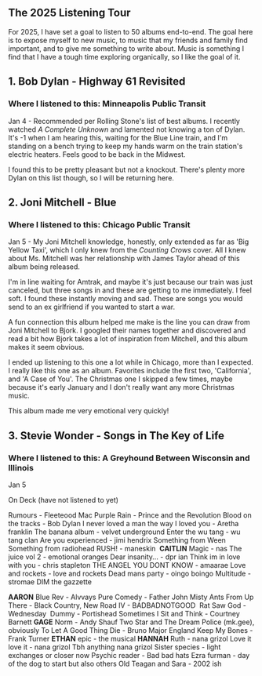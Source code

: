## The 2025 Listening Tour

For 2025, I have set a goal to listen to 50 albums end-to-end. The goal here is to expose myself to new music, to music that my friends and family find important, and to give me something to write about. Music is something I find that I have a tough time exploring organically, so I like the goal of it.

## 1. Bob Dylan - Highway 61 Revisited
### Where I listened to this: Minneapolis Public Transit
Jan 4 -
Recommended per Rolling Stone's list of best albums. I recently watched *A Complete Unknown* and lamented not knowing a ton of Dylan. It's -1 when I am hearing this, waiting for the Blue Line train, and I'm standing on a bench trying to keep my hands warm on the train station's electric heaters. Feels good to be back in the Midwest.

 I found this to be pretty pleasant but not a knockout. There's plenty more Dylan on this list though, so I will be returning here.
## 2. Joni Mitchell - Blue
### Where I listened to this: Chicago Public Transit
Jan 5 -
My Joni Mitchell knowledge, honestly, only extended as far as 'Big Yellow Taxi', which I only knew from the *Counting Crows* cover. All I knew about Ms. Mitchell was her relationship with James Taylor ahead of this album being released.

I'm in line waiting for Amtrak, and maybe it's just because our train was just canceled, but three songs in and these are getting to me immediately. I feel soft. I found these instantly moving and sad. These are songs you would send to an ex girlfriend if you wanted to start a war.

A fun connection this album helped me make is the line you can draw from Joni Mitchell to Bjork. I googled their names together and discovered and read a bit how Bjork takes a lot of inspiration from Mitchell, and this album makes it seem obvious.

I ended up listening to this one a lot while in Chicago, more than I expected. I really like this one as an album. Favorites include the first two, 'California', and 'A Case of You'. The Christmas one I skipped a few times, maybe because it's early January and I don't really want any more Christmas music.

This album made me very emotional very quickly!

## 3. Stevie Wonder - Songs in The Key of Life
### Where I listened to this: A Greyhound Between Wisconsin and Illinois
Jan 5


On Deck (have not listened to yet)

Rumours - Fleeteood Mac
Purple Rain - Prince and the Revolution
Blood on the tracks - Bob Dylan
I never loved a man the way I loved you - Aretha franklin
The banana album - velvet underground
Enter the wu tang - wu tang clan
Are you experienced - jimi hendrix
Something from Ween
Something from radiohead
RUSH! - maneskin 
**CAITLIN**
Magic - nas
The juice vol 2 - emotional oranges
Dear insanity... - dpr ian
Think im in love with you - chris stapleton
THE ANGEL YOU DONT KNOW - amaarae
Love and rockets - love and rockets
Dead mans party - oingo boingo
Multitude - stromae
DIM the gazzette

**AARON**
Blue Rev - Alvvays
Pure Comedy - Father John Misty
Ants From Up There - Black Country, New Road
IV - BADBADNOTGOOD 
Rat Saw God - Wednesday 
Dummy - Portishead
Sometimes I Sit and Think - Courtney Barnett
**GAGE**
 Norm - Andy Shauf
Two Star and The Dream Police (mk.gee), obviously
To Let A Good Thing Die - Bruno Major
England Keep My Bones - Frank Turner
**ETHAN**
epic - the musical
**HANNAH**
Ruth - nana grizol
Love it love it - nana grizol
Tbh anything nana grizol
Sister species - light exchanges or closer now
Psychic reader - Bad bad hats
Ezra furman - day of the dog to start but also others
Old Teagan and Sara - 2002 ish
